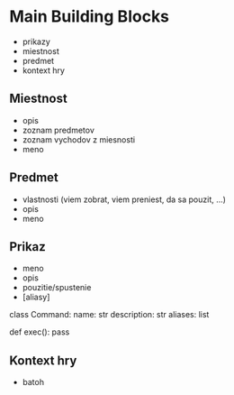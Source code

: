 # Main Building Blocks

* prikazy
* miestnost
* predmet
* kontext hry


## Miestnost

* opis
* zoznam predmetov
* zoznam vychodov z miesnosti
* meno


## Predmet

* vlastnosti (viem zobrat, viem preniest, da sa pouzit, ...)
* opis
* meno


## Prikaz

* meno
* opis
* pouzitie/spustenie
* [aliasy]

class Command:
   name: str
   description: str
   aliases: list

   def exec():
      pass



## Kontext hry

* batoh

